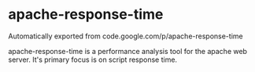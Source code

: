 # apache-response-time
Automatically exported from code.google.com/p/apache-response-time

apache-response-time is a performance analysis tool for the apache web server. It's primary focus is on script response time.


